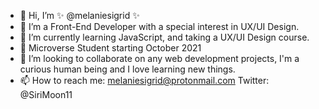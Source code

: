 - 👋 Hi, I’m ✨  @melaniesigrid  ✨
- 👀 I’m a Front-End Developer with a special interest in UX/UI Design.
- 🌱 I’m currently learning JavaScript, and taking a UX/UI Design course.
- 💜 Microverse Student starting October 2021
- 💞️ I’m looking to collaborate on any web development projects, I'm a curious human being and I love learning new things.
- 📫 How to reach me: melaniesigrid@protonmail.com Twitter: @SiriMoon11

<!---
melaniesigrid/melaniesigrid is a ✨ special ✨ repository because its `README.md` (this file) appears on your GitHub profile.
You can click the Preview link to take a look at your changes.
--->
